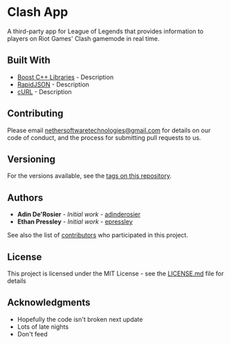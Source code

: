# Clash App

A third-party app for League of Legends that provides information to players on Riot Games' Clash gamemode in real time.  

## Built With

* [Boost C++ Libraries](https://www.boost.org/) - Description
* [RapidJSON](https://rapidjson.org/) - Description
* [cURL](https://curl.haxx.se/) - Description

## Contributing

Please email [nethersoftwaretechnologies@gmail.com](mailto:nethersoftwaretechnologies@gmail.com) for details on our code of conduct, and the process for submitting pull requests to us.

## Versioning

For the versions available, see the [tags on this repository](https://github.com/Nether-Software-Technologies/clash-app/tags). 

## Authors

* **Adin De'Rosier** - *Initial work* - [adinderosier](https://github.com/adinderosier)
* **Ethan Pressley** - *Initial work* - [epressley](https://github.com/epressley)

See also the list of [contributors](https://github.com/Nether-Software-Technologies/clash-app/contributors) who participated in this project.

## License

This project is licensed under the MIT License - see the [LICENSE.md](LICENSE.md) file for details

## Acknowledgments

* Hopefully the code isn't broken next update
* Lots of late nights
* Don't feed

